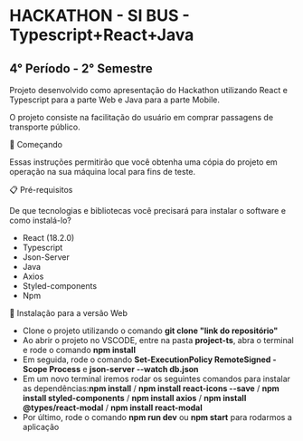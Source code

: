 # HACKATHON - SI BUS - Typescript+React+Java
## 4° Período - 2° Semestre
Projeto desenvolvido como apresentação do Hackathon utilizando React e Typescript para a parte Web e Java para a parte Mobile.

O projeto consiste na facilitação do usuário em comprar passagens de transporte público.

🚀 Começando

Essas instruções permitirão que você obtenha uma cópia do projeto em operação na sua máquina local para fins de teste.

📋 Pré-requisitos

De que tecnologias e bibliotecas você precisará para instalar o software e como instalá-lo?
- React (18.2.0)
- Typescript
- Json-Server
- Java
- Axios
- Styled-components
- Npm


🔧 Instalação para a versão Web

- Clone o projeto utilizando o comando **git clone "link do repositório"**
- Ao abrir o projeto no VSCODE, entre na pasta **project-ts**, abra o terminal e rode o comando **npm install**
- Em seguida, rode o comando **Set-ExecutionPolicy RemoteSigned -Scope Process** e **json-server --watch db.json**
- Em um novo terminal iremos rodar os seguintes comandos para instalar as dependências:**npm install** / **npm install react-icons --save** / **npm install styled-components** / **npm install axios** / **npm install @types/react-modal** / **npm install react-modal**
- Por último, rode o comando **npm run dev** ou **npm start** para rodarmos a aplicação

